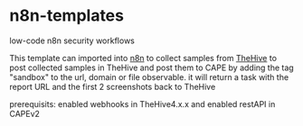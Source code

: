# n8n-templates
low-code n8n security workflows 

This template can imported into [n8n](https://n8n.io/) to collect samples from [TheHive](https://n8n.io/) to post collected samples in TheHive and post them to CAPE by adding the tag "sandbox"
to the url, domain or file observable. it will return a task with the report URL and the first 2 screenshots back to TheHive

prerequisits: enabled webhooks in TheHive4.x.x and enabled restAPI in CAPEv2 
